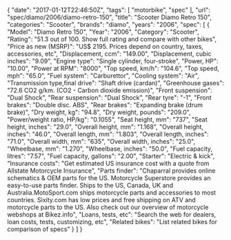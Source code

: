 {
    "date": "2017-01-12T22:46:50Z",
    "tags": [
        "motorbike",
        "spec"
    ],
    "url": "spec\/diamo\/2006\/diamo-retro-150",
    "title": "Scooter Diamo Retro 150",
    "categories": "Scooter",
    "brands": "diamo",
    "years": "2006",
    "spec": [
        {
            "Model": "Diamo Retro 150",
            "Year": "2006",
            "Category": "Scooter",
            "Rating": "51.3 out of 100. Show full rating and compare with other bikes",
            "Price as new (MSRP)": "US$ 2195.   Prices depend on country, taxes, accessories, etc",
            "Displacement, ccm": "149.00",
            "Displacement, cubic inches": "9.09",
            "Engine type": "Single cylinder, four-stroke",
            "Power, HP": "10.00",
            "Power at RPM": "8000",
            "Top speed, km\/h": "104.6",
            "Top speed, mph": "65.0",
            "Fuel system": "Carburettor",
            "Cooling system": "Air",
            "Transmission type,final drive": "Shaft drive (cardan)",
            "Greenhouse gases": "72.6 CO2 g\/km. (CO2 - Carbon dioxide emission)",
            "Front suspension": "Dual Shock",
            "Rear suspension": "Dual Shock",
            "Rear tyre": "-1",
            "Front brakes": "Double disc. ABS",
            "Rear brakes": "Expanding brake (drum brake)",
            "Dry weight, kg": "94.8",
            "Dry weight, pounds": "209.0",
            "Power\/weight ratio, HP\/kg": "0.1055",
            "Seat height, mm": "737",
            "Seat height, inches": "29.0",
            "Overall height, mm": "1.168",
            "Overall height, inches": "46.0",
            "Overall length, mm": "1.803",
            "Overall length, inches": "71.0",
            "Overall width, mm": "635",
            "Overall width, inches": "25.0",
            "Wheelbase, mm": "1.270",
            "Wheelbase, inches": "50.0",
            "Fuel capacity, litres": "7.57",
            "Fuel capacity, gallons": "2.00",
            "Starter": "Electric & kick",
            "Insurance costs": "Get estimated US insurance cost with a quote from Allstate Motorcycle Insurance",
            "Parts finder": "Chaparral provides online schematics & OEM parts for the US.   Motorcycle Superstore provides an easy-to-use parts finder. Ships to the US, Canada, UK and Australia.MotoSport.com ships motorcycle parts and accessories to most countries.    Sixity.com has low prices and free shipping on ATV and motorcycle parts to the US. Also check out our overview of motorcycle webshops at Bikez.info",
            "Loans, tests, etc": "Search the web for dealers, loan costs, tests, customizing, etc",
            "Related bikes": "List related bikes for comparison of specs"
        }
    ]
}